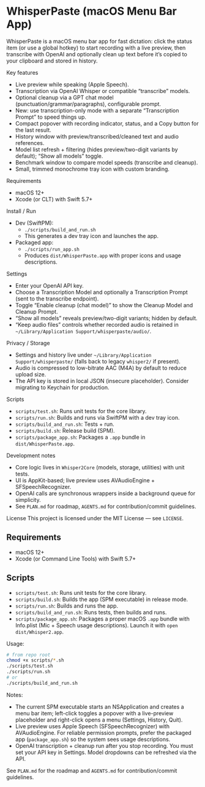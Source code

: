 # WhisperPaste (macOS Menu Bar App)

WhisperPaste is a macOS menu bar app for fast dictation: click the status item (or use a global hotkey) to start recording with a live preview, then transcribe with OpenAI and optionally clean up text before it’s copied to your clipboard and stored in history.

Key features
- Live preview while speaking (Apple Speech).
- Transcription via OpenAI Whisper or compatible “transcribe” models.
- Optional cleanup via a GPT chat model (punctuation/grammar/paragraphs), configurable prompt.
- New: use transcription-only mode with a separate “Transcription Prompt” to speed things up.
- Compact popover with recording indicator, status, and a Copy button for the last result.
- History window with preview/transcribed/cleaned text and audio references.
- Model list refresh + filtering (hides preview/two-digit variants by default); “Show all models” toggle.
- Benchmark window to compare model speeds (transcribe and cleanup).
- Small, trimmed monochrome tray icon with custom branding.

Requirements
- macOS 12+
- Xcode (or CLT) with Swift 5.7+

Install / Run
- Dev (SwiftPM):
  - `./scripts/build_and_run.sh`
  - This generates a dev tray icon and launches the app.
- Packaged app:
  - `./scripts/run_app.sh`
  - Produces `dist/WhisperPaste.app` with proper icons and usage descriptions.

Settings
- Enter your OpenAI API key.
- Choose a Transcription Model and optionally a Transcription Prompt (sent to the transcribe endpoint).
- Toggle “Enable cleanup (chat model)” to show the Cleanup Model and Cleanup Prompt.
- “Show all models” reveals preview/two-digit variants; hidden by default.
- “Keep audio files” controls whether recorded audio is retained in `~/Library/Application Support/whisperpaste/audio/`.

Privacy / Storage
- Settings and history live under `~/Library/Application Support/whisperpaste/` (falls back to legacy `whisper2/` if present).
- Audio is compressed to low-bitrate AAC (M4A) by default to reduce upload size.
- The API key is stored in local JSON (insecure placeholder). Consider migrating to Keychain for production.

Scripts
- `scripts/test.sh`: Runs unit tests for the core library.
- `scripts/run.sh`: Builds and runs via SwiftPM with a dev tray icon.
- `scripts/build_and_run.sh`: Tests + run.
- `scripts/build.sh`: Release build (SPM).
- `scripts/package_app.sh`: Packages a `.app` bundle in `dist/WhisperPaste.app`.

Development notes
- Core logic lives in `Whisper2Core` (models, storage, utilities) with unit tests.
- UI is AppKit-based; live preview uses AVAudioEngine + SFSpeechRecognizer.
- OpenAI calls are synchronous wrappers inside a background queue for simplicity.
- See `PLAN.md` for roadmap, `AGENTS.md` for contribution/commit guidelines.

License
This project is licensed under the MIT License — see `LICENSE`.

## Requirements
- macOS 12+
- Xcode (or Command Line Tools) with Swift 5.7+

## Scripts
- `scripts/test.sh`: Runs unit tests for the core library.
- `scripts/build.sh`: Builds the app (SPM executable) in release mode.
- `scripts/run.sh`: Builds and runs the app.
- `scripts/build_and_run.sh`: Runs tests, then builds and runs.
- `scripts/package_app.sh`: Packages a proper macOS `.app` bundle with Info.plist (Mic + Speech usage descriptions). Launch it with `open dist/Whisper2.app`.

Usage:

```bash
# from repo root
chmod +x scripts/*.sh
./scripts/test.sh
./scripts/run.sh
# or
./scripts/build_and_run.sh
```

Notes:
- The current SPM executable starts an NSApplication and creates a menu bar item; left-click toggles a popover with a live-preview placeholder and right-click opens a menu (Settings, History, Quit).
- Live preview uses Apple Speech (SFSpeechRecognizer) with AVAudioEngine. For reliable permission prompts, prefer the packaged app (`package_app.sh`) so the system sees usage descriptions.
- OpenAI transcription + cleanup run after you stop recording. You must set your API key in Settings. Model dropdowns can be refreshed via the API.

See `PLAN.md` for the roadmap and `AGENTS.md` for contribution/commit guidelines.
